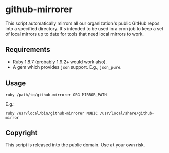 # github-mirrorer

This script automatically mirrors all our organization's public GitHub
repos into a specified directory. It's intended to be used in a cron
job to keep a set of local mirrors up to date for tools that need
local mirrors to work.

## Requirements

* Ruby 1.8.7 (probably 1.9.2+ would work also).
* A gem which provides `json` support. E.g., `json_pure`.

## Usage

    ruby /path/to/github-mirrorer ORG MIRROR_PATH

E.g.:

    ruby /usr/local/bin/github-mirrorer NUBIC /usr/local/share/github-mirror

## Copyright

This script is released into the public domain. Use at your own risk.
